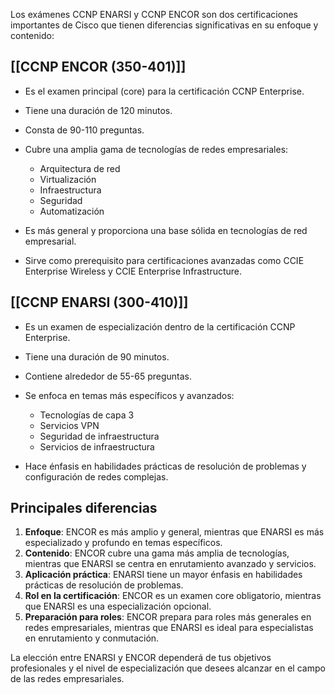 Los exámenes CCNP ENARSI y CCNP ENCOR son dos certificaciones importantes de Cisco que tienen diferencias significativas en su enfoque y contenido:

## [[CCNP ENCOR (350-401)]] 

- Es el examen principal (core) para la certificación CCNP Enterprise.
- Tiene una duración de 120 minutos.
- Consta de 90-110 preguntas.
- Cubre una amplia gama de tecnologías de redes empresariales:
    
    - Arquitectura de red
    - Virtualización
    - Infraestructura
    - Seguridad
    - Automatización
    
- Es más general y proporciona una base sólida en tecnologías de red empresarial.
- Sirve como prerequisito para certificaciones avanzadas como CCIE Enterprise Wireless y CCIE Enterprise Infrastructure.

## [[CCNP ENARSI (300-410)]]

- Es un examen de especialización dentro de la certificación CCNP Enterprise.
- Tiene una duración de 90 minutos.
- Contiene alrededor de 55-65 preguntas.
- Se enfoca en temas más específicos y avanzados:
    
    - Tecnologías de capa 3
    - Servicios VPN
    - Seguridad de infraestructura
    - Servicios de infraestructura
    
- Hace énfasis en habilidades prácticas de resolución de problemas y configuración de redes complejas.

## Principales diferencias

1. **Enfoque**: ENCOR es más amplio y general, mientras que ENARSI es más especializado y profundo en temas específicos.
2. **Contenido**: ENCOR cubre una gama más amplia de tecnologías, mientras que ENARSI se centra en enrutamiento avanzado y servicios.
3. **Aplicación práctica**: ENARSI tiene un mayor énfasis en habilidades prácticas de resolución de problemas.
4. **Rol en la certificación**: ENCOR es un examen core obligatorio, mientras que ENARSI es una especialización opcional.
5. **Preparación para roles**: ENCOR prepara para roles más generales en redes empresariales, mientras que ENARSI es ideal para especialistas en enrutamiento y conmutación.

La elección entre ENARSI y ENCOR dependerá de tus objetivos profesionales y el nivel de especialización que desees alcanzar en el campo de las redes empresariales.